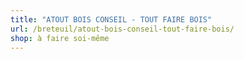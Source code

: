```yaml
---
title: "ATOUT BOIS CONSEIL - TOUT FAIRE BOIS"
url: /breteuil/atout-bois-conseil-tout-faire-bois/
shop: à faire soi-même
---
```

